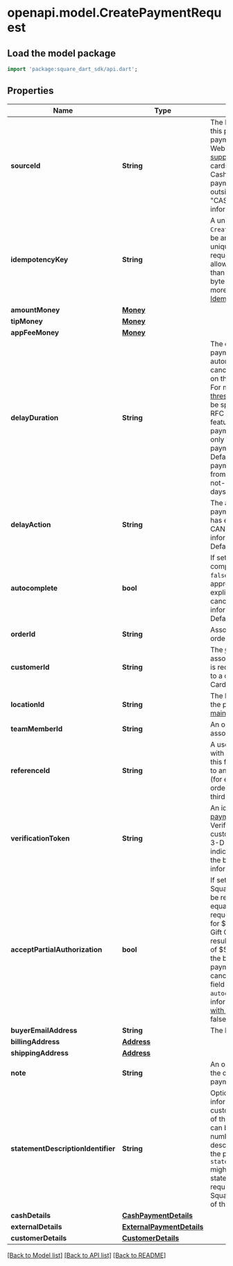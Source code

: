 # openapi.model.CreatePaymentRequest

## Load the model package
```dart
import 'package:square_dart_sdk/api.dart';
```

## Properties
Name | Type | Description | Notes
------------ | ------------- | ------------- | -------------
**sourceId** | **String** | The ID for the source of funds for this payment. This could be a payment token generated by the Web Payments SDK for any of its [supported methods](https://developer.squareup.com/docs/web-payments/overview#explore-payment-methods), including cards, bank transfers, Afterpay or Cash App Pay. If recording a payment that the seller received outside of Square, specify either \"CASH\" or \"EXTERNAL\". For more information, see  [Take Payments](https://developer.squareup.com/docs/payments-api/take-payments). | 
**idempotencyKey** | **String** | A unique string that identifies this `CreatePayment` request. Keys can be any valid string but must be unique for every `CreatePayment` request.  Note: The number of allowed characters might be less than the stated maximum, if multi-byte characters are used.  For more information, see [Idempotency](https://developer.squareup.com/docs/working-with-apis/idempotency). | 
**amountMoney** | [**Money**](Money.md) |  | [optional] 
**tipMoney** | [**Money**](Money.md) |  | [optional] 
**appFeeMoney** | [**Money**](Money.md) |  | [optional] 
**delayDuration** | **String** | The duration of time after the payment's creation when Square automatically  either completes or cancels the payment depending on the `delay_action` field value.  For more information, see  [Time threshold](https://developer.squareup.com/docs/payments-api/take-payments/card-payments/delayed-capture#time-threshold).   This parameter should be specified as a time duration, in RFC 3339 format.  Note: This feature is only supported for card payments. This parameter can only be set for a delayed capture payment (`autocomplete=false`).  Default:  - Card-present payments: \"PT36H\" (36 hours) from the creation time. - Card-not-present payments: \"P7D\" (7 days) from the creation time. | [optional] 
**delayAction** | **String** | The action to be applied to the payment when the `delay_duration` has elapsed. The action must be CANCEL or COMPLETE. For more information, see  [Time Threshold](https://developer.squareup.com/docs/payments-api/take-payments/card-payments/delayed-capture#time-threshold).   Default: CANCEL | [optional] 
**autocomplete** | **bool** | If set to `true`, this payment will be completed when possible. If set to `false`, this payment is held in an approved state until either explicitly completed (captured) or canceled (voided). For more information, see [Delayed capture](https://developer.squareup.com/docs/payments-api/take-payments/card-payments#delayed-capture-of-a-card-payment).  Default: true | [optional] 
**orderId** | **String** | Associates a previously created order with this payment. | [optional] 
**customerId** | **String** | The [Customer](https://developer.squareup.com/reference/square_2023-12-13/objects/Customer) ID of the customer associated with the payment.  This is required if the `source_id` refers to a card on file created using the Cards API. | [optional] 
**locationId** | **String** | The location ID to associate with the payment. If not specified, the [main location](https://developer.squareup.com/docs/locations-api#about-the-main-location) is used. | [optional] 
**teamMemberId** | **String** | An optional [TeamMember](https://developer.squareup.com/reference/square_2023-12-13/objects/TeamMember) ID to associate with  this payment. | [optional] 
**referenceId** | **String** | A user-defined ID to associate with the payment.  You can use this field to associate the payment to an entity in an external system  (for example, you might specify an order ID that is generated by a third-party shopping cart). | [optional] 
**verificationToken** | **String** | An identifying token generated by [payments.verifyBuyer()](https://developer.squareup.com/reference/sdks/web/payments/objects/Payments#Payments.verifyBuyer). Verification tokens encapsulate customer device information and 3-D Secure challenge results to indicate that Square has verified the buyer identity.  For more information, see [SCA Overview](https://developer.squareup.com/docs/sca-overview). | [optional] 
**acceptPartialAuthorization** | **bool** | If set to `true` and charging a Square Gift Card, a payment might be returned with `amount_money` equal to less than what was requested. For example, a request for $20 when charging a Square Gift Card with a balance of $5 results in an APPROVED payment of $5. You might choose to prompt the buyer for an additional payment to cover the remainder or cancel the Gift Card payment. This field cannot be `true` when `autocomplete = true`.  For more information, see [Partial amount with Square Gift Cards](https://developer.squareup.com/docs/payments-api/take-payments#partial-payment-gift-card).  Default: false | [optional] 
**buyerEmailAddress** | **String** | The buyer's email address. | [optional] 
**billingAddress** | [**Address**](Address.md) |  | [optional] 
**shippingAddress** | [**Address**](Address.md) |  | [optional] 
**note** | **String** | An optional note to be entered by the developer when creating a payment. | [optional] 
**statementDescriptionIdentifier** | **String** | Optional additional payment information to include on the customer's card statement as part of the statement description. This can be, for example, an invoice number, ticket number, or short description that uniquely identifies the purchase.  Note that the `statement_description_identifier` might get truncated on the statement description to fit the required information including the Square identifier (SQ *) and name of the seller taking the payment. | [optional] 
**cashDetails** | [**CashPaymentDetails**](CashPaymentDetails.md) |  | [optional] 
**externalDetails** | [**ExternalPaymentDetails**](ExternalPaymentDetails.md) |  | [optional] 
**customerDetails** | [**CustomerDetails**](CustomerDetails.md) |  | [optional] 

[[Back to Model list]](../README.md#documentation-for-models) [[Back to API list]](../README.md#documentation-for-api-endpoints) [[Back to README]](../README.md)


